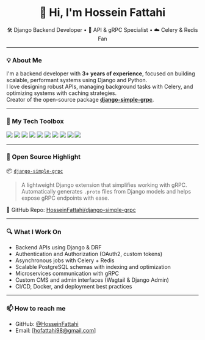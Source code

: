 <h1 align="center">👋 Hi, I'm Hossein Fattahi</h1>

<p align="center">
  🛠️ Django Backend Developer • 🔌 API & gRPC Specialist • ☁️ Celery & Redis Fan  
</p>

---

### 💡 About Me
I'm a backend developer with **3+ years of experience**, focused on building scalable, performant systems using Django and Python.  
I love designing robust APIs, managing background tasks with Celery, and optimizing systems with caching strategies.  
Creator of the open-source package [**django-simple-grpc**](https://pypi.org/project/django-simple-grpc/).

---

### 🚀 My Tech Toolbox
<p>
  <img src="https://img.shields.io/badge/-Python-3776AB?logo=python&logoColor=white&style=flat-square" />
  <img src="https://img.shields.io/badge/-Django-092E20?logo=django&logoColor=white&style=flat-square" />
  <img src="https://img.shields.io/badge/-DRF-red?style=flat-square" />
  <img src="https://img.shields.io/badge/-PostgreSQL-336791?logo=postgresql&logoColor=white&style=flat-square" />
  <img src="https://img.shields.io/badge/-Redis-DC382D?logo=redis&logoColor=white&style=flat-square" />
  <img src="https://img.shields.io/badge/-Celery-37814A?style=flat-square" />
  <img src="https://img.shields.io/badge/-gRPC-20C997?style=flat-square" />
  <img src="https://img.shields.io/badge/-OAuth2-0069AA?style=flat-square" />
  <img src="https://img.shields.io/badge/-Git-F05032?logo=git&logoColor=white&style=flat-square" />
  <img src="https://img.shields.io/badge/-Docker-2496ED?logo=docker&logoColor=white&style=flat-square" />
</p>

---

### 🧩 Open Source Highlight
📦 [`django-simple-grpc`](https://pypi.org/project/django-simple-grpc/)  
> A lightweight Django extension that simplifies working with gRPC.  
> Automatically generates `.proto` files from Django models and helps expose gRPC endpoints with ease.

🔗 GitHub Repo: [HosseinFattahi/django-simple-grpc](https://github.com/HosseinFattahi/django-simple-grpc)

---

### 🔍 What I Work On
- Backend APIs using Django & DRF  
- Authentication and Authorization (OAuth2, custom tokens)  
- Asynchronous jobs with Celery + Redis  
- Scalable PostgreSQL schemas with indexing and optimization  
- Microservices communication with gRPC  
- Custom CMS and admin interfaces (Wagtail & Django Admin)  
- CI/CD, Docker, and deployment best practices

---

### 📫 How to reach me
- GitHub: [@HosseinFattahi](https://github.com/HosseinFattahi)
- Email: [hofattahi98@gmail.com]
